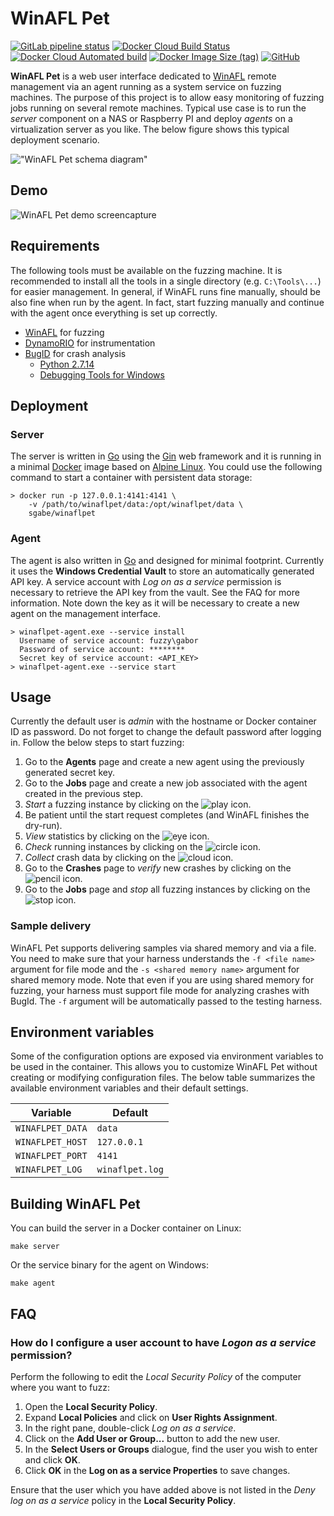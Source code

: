 # WinAFL Pet

[![GitLab pipeline status](https://img.shields.io/gitlab/pipeline/sgabe/winaflpet/main)](https://gitlab.com/sgabe/winaflpet/-/pipelines)
[![Docker Cloud Build Status](https://img.shields.io/docker/cloud/build/sgabe/winaflpet)](https://hub.docker.com/r/sgabe/winaflpet/builds)
[![Docker Cloud Automated build](https://img.shields.io/docker/cloud/automated/sgabe/winaflpet)](https://hub.docker.com/r/sgabe/winaflpet/builds)
[![Docker Image Size (tag)](https://img.shields.io/docker/image-size/sgabe/winaflpet/latest)](https://hub.docker.com/r/sgabe/winaflpet)
[![GitHub](https://img.shields.io/github/license/sgabe/winaflpet)](LICENSE)

**WinAFL Pet** is a web user interface dedicated to [WinAFL](https://github.com/googleprojectzero/winafl) remote management via an agent running as a system service on fuzzing machines. The purpose of this project is to allow easy monitoring of fuzzing jobs running on several remote machines. Typical use case is to run the *server* component on a NAS or Raspberry PI and deploy *agents* on a virtualization server as you like. The below figure shows this typical deployment scenario.

!["WinAFL Pet schema diagram"](server/public/static/png/schema.png "WinAFL Pet schema")

## Demo

![WinAFL Pet demo screencapture](server/public/static/gif/demo.gif "WinAFL Pet demo")

## Requirements

The following tools must be available on the fuzzing machine. It is recommended to install all the tools in a single directory (e.g. `C:\Tools\...`) for easier management. In general, if WinAFL runs fine manually, should be also fine when run by the agent. In fact, start fuzzing manually and continue with the agent once everything is set up correctly.

+ [WinAFL](https://github.com/googleprojectzero/winafl) for fuzzing
+ [DynamoRIO](https://github.com/googleprojectzero/winafl) for instrumentation
+ [BugID](https://github.com/SkyLined/BugId) for crash analysis
    - [Python 2.7.14](https://www.python.org/downloads/release/python-2714/)
    - [Debugging Tools for Windows](https://docs.microsoft.com/en-us/windows-hardware/drivers/debugger/)

## Deployment

### Server

The server is written in [Go](https://golang.org/) using the [Gin](https://github.com/gin-gonic/gin) web framework and it is running in a minimal [Docker](https://www.docker.com/) image based on [Alpine Linux](https://hub.docker.com/_/alpine). You could use the following command to start a container with persistent data storage:

    > docker run -p 127.0.0.1:4141:4141 \
        -v /path/to/winaflpet/data:/opt/winaflpet/data \
        sgabe/winaflpet

### Agent

The agent is also written in [Go](https://golang.org/) and designed for minimal footprint. Currently it uses the **Windows Credential Vault** to store an automatically generated API key. A service account with *Log on as a service* permission is necessary to retrieve the API key from the vault. See the FAQ for more information. Note down the key as it will be necessary to create a new agent on the management interface.

    > winaflpet-agent.exe --service install
      Username of service account: fuzzy\gabor
      Password of service account: ********
      Secret key of service account: <API_KEY>
    > winaflpet-agent.exe --service start

## Usage

Currently the default user is *admin* with the hostname or Docker container ID as password. Do not forget to change the default password after logging in. Follow the below steps to start fuzzing:

1. Go to the **Agents** page and create a new agent using the previously generated secret key.
2. Go to the **Jobs** page and create a new job associated with the agent created in the previous step.
3. *Start* a fuzzing instance by clicking on the ![play](https://icons.getbootstrap.com/icons/play-fill.svg) icon.
4. Be patient until the start request completes (and WinAFL finishes the dry-run).
5. *View* statistics by clicking on the ![eye](https://icons.getbootstrap.com/icons/eye-fill.svg) icon.
6. *Check* running instances by clicking on the ![circle](https://icons.getbootstrap.com/icons/check-circle-fill.svg) icon.
7. *Collect* crash data by clicking on the ![cloud](https://icons.getbootstrap.com/icons/cloud-arrow-down-fill.svg) icon.
8. Go to the **Crashes** page to *verify* new crashes by clicking on the ![pencil](https://icons.getbootstrap.com/icons/check-square-fill.svg) icon.
9. Go to the **Jobs** page and *stop* all fuzzing instances by clicking on the ![stop](https://icons.getbootstrap.com/icons/stop-fill.svg) icon.

### Sample delivery

WinAFL Pet supports delivering samples via shared memory and via a file. You need to make sure that your harness understands the `-f <file name>` argument for file mode and the `-s <shared memory name>` argument for shared memory mode. Note that even if you are using shared memory for fuzzing, your harness must support file mode for analyzing crashes with BugId. The `-f` argument will be automatically passed to the testing harness.

## Environment variables

Some of the configuration options are exposed via environment variables to be used in the container. This allows you to customize WinAFL Pet without creating or modifying configuration files. The below table summarizes the available environment variables and their default settings.

| Variable                             | Default                               |
| -------------------------------------|---------------------------------------|
| `WINAFLPET_DATA`                     | `data`                                |
| `WINAFLPET_HOST`                     | `127.0.0.1`                           |
| `WINAFLPET_PORT`                     | `4141`                                |
| `WINAFLPET_LOG`                      | `winaflpet.log`                       |

## Building WinAFL Pet

You can build the server in a Docker container on Linux:

    make server

Or the service binary for the agent on Windows:

    make agent

## FAQ

### How do I configure a user account to have *Logon as a service* permission?
Perform the following to edit the *Local Security Policy* of the computer where you want to fuzz:

1. Open the **Local Security Policy**.
2. Expand **Local Policies** and click on **User Rights Assignment**.
3. In the right pane, double-click *Log on as a service*.
4. Click on the **Add User or Group...** button to add the new user.
5. In the **Select Users or Groups** dialogue, find the user you wish to enter and click **OK**.
6. Click **OK** in the **Log on as a service Properties** to save changes.

Ensure that the user which you have added above is not listed in the *Deny log on as a service* policy in the **Local Security Policy**.
